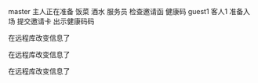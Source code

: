   master  主人正在准备 饭菜 酒水 
  	  服务员 检查邀请函 健康码	
  guest1  客人1 准备入场 提交邀请卡 出示健康码码

 在远程库改变信息了

 在远程库改变信息了

 在远程库改变信息了



